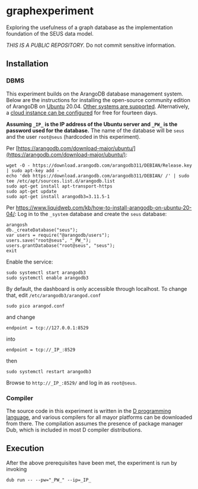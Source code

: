 # graphexperiment

Exploring the usefulness of a graph database as the implementation foundation of the SEUS data model.

*THIS IS A PUBLIC REPOSITORY.* Do not commit sensitive information.

## Installation

### DBMS

This experiment builds on the ArangoDB database management system. Below are the instructions for installing the open-source community edition of ArangoDB on [Ubuntu](https://ubuntu.com/download/server) 20.04. [Other systems are supported](https://arangodb.com/download-major/). Alternatively, a [cloud instance can be configured](https://docs.arangodb.com/3.11/get-started/set-up-a-cloud-instance/) for free for fourteen days.

**Assuming `_IP_` is the IP address of the Ubuntu server and `_PW_` is the password used for the database.** The name of the database will be `seus` and the user `root@seus` (hardcoded in this experiment).

Per [https://arangodb.com/download-major/ubuntu/](https://arangodb.com/download-major/ubuntu/):

```
wget -O - https://download.arangodb.com/arangodb311/DEBIAN/Release.key | sudo apt-key add -
echo 'deb https://download.arangodb.com/arangodb311/DEBIAN/ /' | sudo tee /etc/apt/sources.list.d/arangodb.list
sudo apt-get install apt-transport-https
sudo apt-get update
sudo apt-get install arangodb3=3.11.5-1
```

Per https://www.liquidweb.com/kb/how-to-install-arangodb-on-ubuntu-20-04/: Log in to the `_system` database and create the `seus` database:

```
arangosh
db._createDatabase("seus");
var users = require("@arangodb/users");
users.save("root@seus", "_PW_");
users.grantDatabase("root@seus", "seus");
exit
```

Enable the service:
```
sudo systemctl start arangodb3
sudo systemctl enable arangodb3
```

By default, the dashboard is only accessible through localhost. To change that, edit `/etc/arangodb3/arangod.conf`

```
sudo pico arangod.conf
```
and change
```
endpoint = tcp://127.0.0.1:8529
```
into
```
endpoint = tcp://_IP_:8529
```
then
```
sudo systemctl restart arangodb3
```

Browse to `http://_IP_:8529/` and log in as `root@seus`.

### Compiler

The source code in this experiment is written in the [D programming language](https://dlang.org/), and various compilers for all mayor platforms can be downloaded from there. The compilation assumes the presence of package manager Dub, which is included in most D compiler distributions.

## Execution

After the above prerequisites have been met, the experiment is run by invoking
```
dub run -- --pw="_PW_" --ip=_IP_
```

